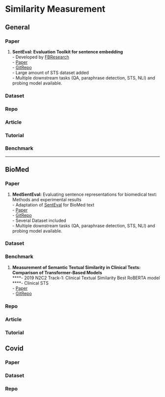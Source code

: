 # Similarity Measurement

## General

### Paper

1. **SentEval: Evaluation Toolkit for sentence embedding**\
   \- Developed by [FBResearch](https://github.com/facebookresearch)\
   \- [Paper](https://arxiv.org/pdf/1705.02364.pdf)\
   \- [GitRepo](https://github.com/facebookresearch/SentEval)\
   \- Large amount of STS dataset added\
   \- Multiple downstream tasks (QA, paraphrase detection, STS, NLI) and probing model available.

### Dataset

### Repo

### Article

### Tutorial

### Benchmark

****



## BioMed

### Paper

1. **MedSentEval:** Evaluating sentence representations for biomedical text: Methods and experimental results\
   \- Adaptation of [SentEval](https://github.com/facebookresearch/SentEval) for BioMed text\
   \- [Paper](https://www.sciencedirect.com/science/article/pii/S1532046420300253)\
   \- [GitRepo](https://github.com/nstawfik/MedSentEval)\
   \- Several Dataset included\
   \- Multiple downstream tasks (QA, paraphrase detection, STS, NLI) and probing model available.

### Dataset

### Benchmark

1. **Measurement of Semantic Textual Similarity in Clinical Texts: Comparison of Transformer-Based Models**\
   ****- 2019 N2C2 Track-1: Clinical Textual Similarity Best RoBERTA model\
   ****- Clinical STS\
   \- [Paper](https://www.ncbi.nlm.nih.gov/pmc/articles/PMC7721552/)\
   \- [GitRepo](https://github.com/uf-hobi-informatics-lab/2019\_N2C2\_Track1\_ClinicalSTS)

### Repo



### Article

### Tutorial





## Covid

### Paper

### Dataset

### Repo

